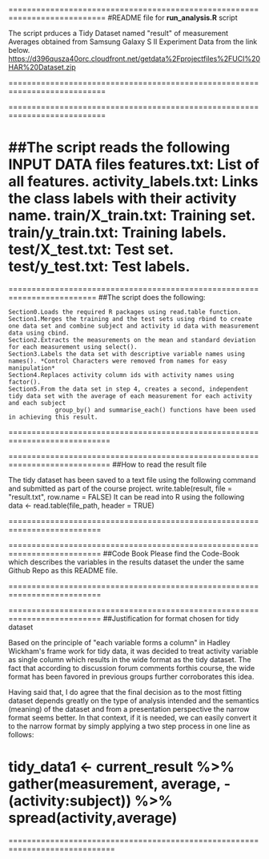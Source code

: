 ===========================================================================
#README file for **run_analysis.R** script

The script prduces a Tidy Dataset named "result" of measurement Averages obtained from Samsung Galaxy S II Experiment Data from the link below.
https://d396qusza40orc.cloudfront.net/getdata%2Fprojectfiles%2FUCI%20HAR%20Dataset.zip

===========================================================================

===========================================================================

##The script reads the following INPUT DATA files 
 	features.txt: List of all features.
 	activity_labels.txt: Links the class labels with their activity name.
 	train/X_train.txt: Training set.
 	train/y_train.txt: Training labels.
 	test/X_test.txt: Test set.
 	test/y_test.txt: Test labels.
=========================================================================

=========================================================================
##The script does the following:

	Section0.Loads the required R packages using read.table function.
	Section1.Merges the training and the test sets using rbind to create one data set and combine subject and activity id data with measurement data using cbind.
	Section2.Extracts the measurements on the mean and standard deviation for each measurement using select().
	Section3.Labels the data set with descriptive variable names using names(). *Control Characters were removed from names for easy manipulation*
	Section4.Replaces activity column ids with activity names using factor().
	Section5.From the data set in step 4, creates a second, independent tidy data set with the average of each measurement for each activity and each subject 
                 group_by() and summarise_each() functions have been used in achieving this result.
============================================================================

============================================================================
##How to read the result file

The tidy dataset has been saved to a text file using the following command and submitted as part of the course project.
write.table(result, file = "result.txt", row.name = FALSE)
It can be read into R using the following 
data <- read.table(file_path, header = TRUE)

==========================================================================

========================================================================== 
##Code Book
Please find the Code-Book which describes the variables in the results dataset the  under the same Github Repo as this README file.

==========================================================================

==========================================================================
##Justification for format chosen for tidy dataset

Based on the principle of "each variable forms a column" in Hadley Wickham's frame work for tidy data, it was decided to treat activity variable  as single column which results in the wide format as the tidy dataset. The fact that according to discussion forum comments forthis course, the wide format has been favored in previous groups further corroborates this idea.

Having said that, I do agree that the final decision as to the most fitting dataset depends greatly on the type of analysis intended and the semantics (meaning) of the dataset and from a presentation perspective the narrow format seems better.  In that context, if it is needed, we can easily convert it to the narrow format by simply applying a two step process in one line as follows:

**tidy_data1 <- current_result %>% gather(measurement, average, -(activity:subject)) %>% spread(activity,average)**
=============================================================================

=============================================================================



